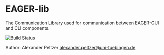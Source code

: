 # EAGER-lib
The Communication Library used for communication between EAGER-GUI and CLI components. 

[![Build Status](https://lambda.informatik.uni-tuebingen.de/jenkins/view/EAGER/job/EAGER-lib/badge/icon)](https://lambda.informatik.uni-tuebingen.de/jenkins/view/EAGER/job/EAGER-lib/)

Author: Alexander Peltzer <alexander.peltzer@uni-tuebingen.de>

